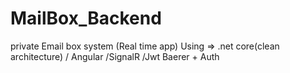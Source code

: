 # MailBox_Backend
private Email box system (Real time app) Using => .net core(clean architecture) / Angular /SignalR /Jwt Baerer + Auth
